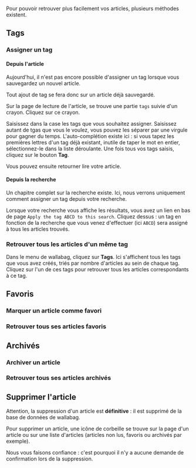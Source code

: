 Pour pouvoir retrouver plus facilement vos articles, plusieurs méthodes existent. 

## Tags

### Assigner un tag

#### Depuis l'article

Aujourd'hui, il n'est pas encore possible d'assigner un tag lorsque vous sauvegardez un nouvel article. 

Tout ajout de tag se fera donc sur un article déjà sauvegardé. 

Sur la page de lecture de l'article, se trouve une partie `tags` suivie d'un crayon. Cliquez sur ce crayon. 

Saisissez dans la case les tags que vous souhaitez assigner. Saisissez autant de tgas que vous le voulez, vous pouvez les séparer par une virgule pour gagner du temps. L'auto-complétion existe ici : si vous tapez les premières lettres d'un tag déjà existant, inutile de taper le mot en entier, sélectionnez-le dans la liste déroulante. Une fois tous vos tags saisis, cliquez sur le bouton **Tag**. 

Vous pouvez ensuite retourner lire votre article.

#### Depuis la recherche

Un chapitre complet sur la recherche existe. Ici, nous verrons uniquement comment assigner un tag depuis votre recherche. 

Lorsque votre recherche vous affiche les résultats, vous avez un lien en bas de page `Apply the tag ABCD to this search`. Cliquez dessus : un tag en fonction de la recherche que vous venez d'effectuer (ici `ABCD`) sera assigné à tous les articles trouvés. 

### Retrouver tous les articles d'un même tag

Dans le menu de wallabag, cliquez sur **Tags**. Ici s'affichent tous les tags que vous avez créés, triés par nombre d'articles au sein de chaque tag. Cliquez sur l'un de ces tags pour retrouver tous les articles correspondants à ce tag. 

## Favoris

### Marquer un article comme favori

### Retrouver tous ses articles favoris

## Archivés

### Archiver un article

### Retrouver tous ses articles archivés

## Supprimer l'article

Attention, la suppression d'un article est **définitive** : il est supprimé de la base de données de wallabag.

Pour supprimer un article, une icône de corbeille se trouve sur la page d'un article ou sur une liste d'articles (articles non lus, favoris ou archivés par exemple). 

Nous vous faisons confiance : c'est pourquoi il n'y a aucune demande de confirmation lors de la suppression. 